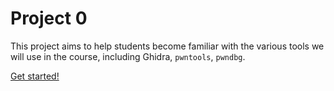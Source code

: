 # Project 0

This project aims to help students become familiar with the various tools we will use in the course, including Ghidra, `pwntools`, `pwndbg`.

[Get started!](/resources/projects/cs390r_project0_2023.zip)